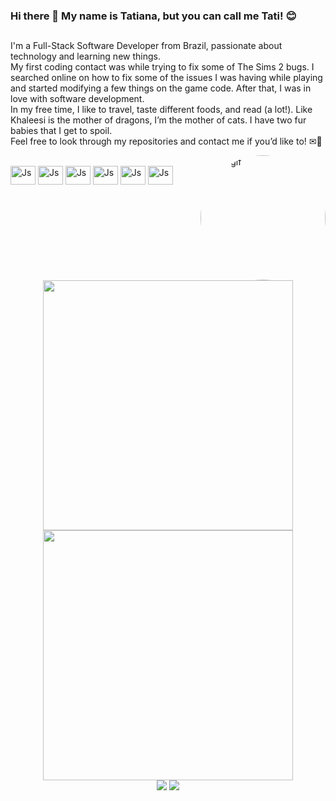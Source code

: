 ### Hi there 👋 My name is Tatiana, but you can call me Tati! 😊
##

<div>
    <p> 
        I'm a Full-Stack Software Developer from Brazil, passionate about technology and learning new things. <br>
        My first coding contact was while trying to fix some of The Sims 2 bugs. I searched online on how to fix some of the issues I was having while playing and started modifying a few things on the game code. After that, I was in love with software development. <br>
        In my free time, I like to travel, taste different foods, and read (a lot!). Like Khaleesi is the mother of dragons, I’m the mother of cats. I have two fur babies that I get to spoil. <br>
        Feel free to look through my repositories and contact me if you’d like to! ✉📱<br>
    </p>
    <img align="right" alt="Tati-gif" height="200" style="border-radius:50%" src="https://c.tenor.com/AQlpUJG-JwsAAAAC/dracrys-cat.gif"/>
</div>

<div style="display: inline_block"><br>
    <img align="center" alt="Js" height="30" width="40" src="https://cdn.jsdelivr.net/gh/devicons/devicon/icons/javascript/javascript-original.svg" />          
    <img align="center" alt="Js" height="30" width="40" src="https://cdn.jsdelivr.net/gh/devicons/devicon/icons/html5/html5-original.svg" />
    <img align="center" alt="Js" height="30" width="40" src="https://cdn.jsdelivr.net/gh/devicons/devicon/icons/css3/css3-original.svg" />          
    <img align="center" alt="Js" height="30" width="40" src="https://cdn.jsdelivr.net/gh/devicons/devicon/icons/react/react-original.svg" />
    <img align="center" alt="Js" height="30" width="40" src="https://cdn.jsdelivr.net/gh/devicons/devicon/icons/postgresql/postgresql-original.svg" />
    <img align="center" alt="Js" height="30" width="40" src="https://cdn.jsdelivr.net/gh/devicons/devicon/icons/nodejs/nodejs-plain-wordmark.svg" />

</div>

  ##

<br><br>

<div align="center">
  <a href="https://github.com/tatimattos93"><img width="400" src="https://github-readme-stats.vercel.app/api?username=tatimattos93&show_icons=true&theme=react&include_all_commits=true&count_private=true"/></a>
  <a href="https://github.com/tatimattos93"><img width="400" src="https://github-readme-stats.vercel.app/api/top-langs/?username=tatimattos93&layout=compact&langs_count=7&theme=react"/></a>
</div>

<div align="center">
  <a href="https://www.linkedin.com/in/tatianaomalvares/" target="_blank"><img src="https://img.shields.io/badge/-LinkedIn-%230077B5?style=for-the-badge&logo=linkedin&logoColor=white" target="_blank"></a>
  <a href="mailto:mattostatiana3@gmail.com"><img src="https://img.shields.io/badge/Gmail-D14836?style=for-the-badge&logo=gmail&logoColor=white" target="_blank"></a>
</div>
          
          
          
